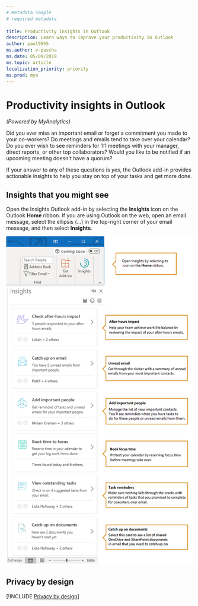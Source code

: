 ```yaml
---
# Metadata Sample
# required metadata

title: Productivity insights in Outlook
description: Learn ways to improve your productivity in Outlook 
author: paul9955
ms.author: v-pascha
ms.date: 05/09/2019
ms.topic: article
localization_priority: priority 
ms.prod: mya
---
```


# Productivity insights in Outlook

_(Powered by MyAnalytics)_

Did you ever miss an important email or forget a commitment you made to your co-workers? Do meetings and emails tend to take over your calendar? Do you ever wish to see reminders for 1:1 meetings with your manager, direct reports, or other top collaborators? Would you like to be notified if an upcoming meeting doesn't have a quorum?

If your answer to any of these questions is _yes_, the Outlook add-in provides actionable insights to help you stay on top of your tasks and get more done.

## Insights that you might see

Open the Insights Outlook add-in by selecting the **Insights** icon on the Outlook **Home** ribbon. If you are using  Outlook on the web, open an email message, select the ellipsis (...) in the top-right corner of your email message, and then select **Insights**. 

![Insights panel](../../images/mya/overview/insights-cards-12.png)

## Privacy by design

[!INCLUDE [Privacy by design](../includes/privacy-by-design.md)]
